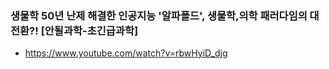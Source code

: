 ### 생물학 50년 난제 해결한 인공지능 '알파폴드', 생물학,의학 패러다임의 대전환?! [안될과학-초긴급과학]
* https://www.youtube.com/watch?v=rbwHyiD_djg
